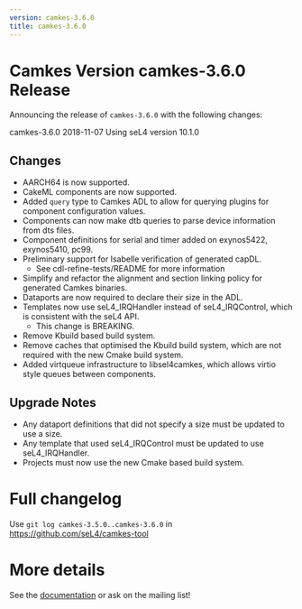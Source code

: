 ```yaml
---
version: camkes-3.6.0
title: camkes-3.6.0
---
```

# Camkes Version camkes-3.6.0 Release

Announcing the release of `camkes-3.6.0` with the following changes:

camkes-3.6.0 2018-11-07
Using seL4 version 10.1.0
  
## Changes

* AARCH64 is now supported.
* CakeML components are now supported.
* Added `query` type to Camkes ADL to allow for querying plugins for component configuration values.
* Components can now make dtb queries to parse device information from dts files.
* Component definitions for serial and timer added on exynos5422, exynos5410, pc99.
* Preliminary support for Isabelle verification of generated capDL.
    - See cdl-refine-tests/README for more information
* Simplify and refactor the alignment and section linking policy for generated Camkes binaries.
* Dataports are now required to declare their size in the ADL.
* Templates now use seL4_IRQHandler instead of seL4_IRQControl, which is consistent with the seL4 API.
    - This change is BREAKING.
* Remove Kbuild based build system.
* Remove caches that optimised the Kbuild build system, which are not required with the new Cmake build system.
* Added virtqueue infrastructure to libsel4camkes, which allows virtio style queues between components.


## Upgrade Notes

* Any dataport definitions that did not specify a size must be updated to use a size.
* Any template that used seL4_IRQControl must be updated to use seL4_IRQHandler.
* Projects must now use the new Cmake based build system.



# Full changelog
 Use `git log camkes-3.5.0..camkes-3.6.0` in
<https://github.com/seL4/camkes-tool>

# More details
 See the
[documentation](https://github.com/seL4/camkes-tool/blob/camkes-3.6.0/docs/index.md)
or ask on the mailing list!
